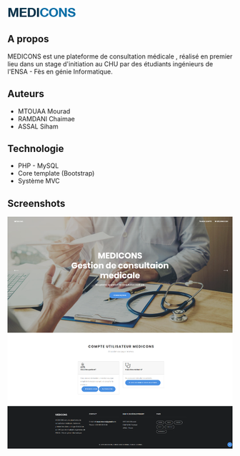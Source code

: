 ![Logo](https://github.com/mouradxmt/medicons/blob/master/doc/logo.png)
## A propos
MEDICONS est une plateforme de consultation médicale , réalisé en premier lieu dans un stage d'initiation au CHU par des étudiants ingénieurs de l'ENSA - Fès en génie Informatique.
## Auteurs
* MTOUAA Mourad
* RAMDANI Chaimae
* ASSAL Siham
## Technologie
* PHP - MySQL
* Core template (Bootstrap)
* Système MVC
## Screenshots
![Page d'acceuil](https://github.com/mouradxmt/medicons/blob/master/doc/docLogged.png)
